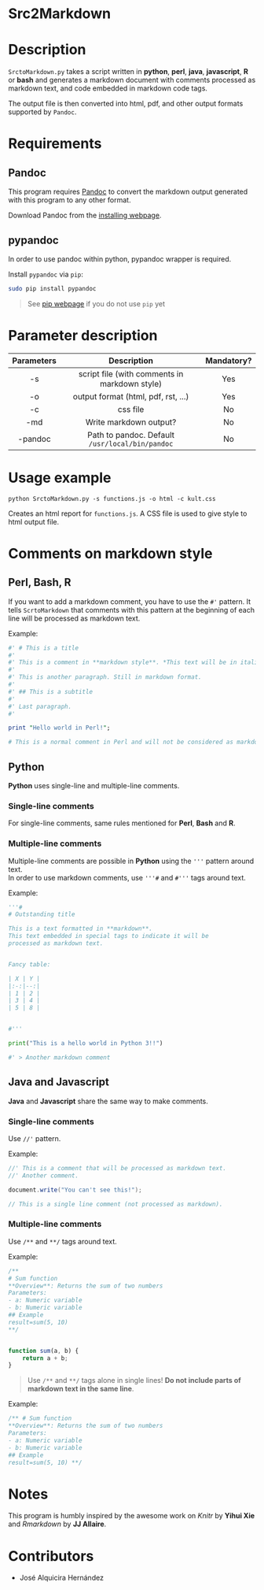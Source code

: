 
# Src2Markdown

# Description

`SrctoMarkdown.py` takes a script written in **python**, **perl**, **java**, **javascript**, **R** or **bash**
and generates a markdown document with comments processed as markdown text, and code embedded in
markdown code tags.

The output file is then converted into html, pdf, and other output formats supported by `Pandoc`.


# Requirements

## Pandoc

This program requires [Pandoc](http://pandoc.org/) to convert the markdown output generated
with this program to any other format.

Download Pandoc from the [installing webpage](http://pandoc.org/installing.html). 

## pypandoc

In order to use pandoc within python, pypandoc wrapper is required.

Install `pypandoc` via `pip`:

```bash
sudo pip install pypandoc
```

> See [pip webpage](https://pip.pypa.io/en/stable/installing/) if you do not use `pip` yet


# Parameter description


| Parameters |                  Description                   | Mandatory? |
|:----------:|:----------------------------------------------:|:----------:|
| -s         | script file (with comments in markdown style)  |Yes         |
| -o         |      output format (html, pdf, rst, ...)       |Yes         |
| -c         |                    css file                    |No          |
| -md        |            Write markdown output?              |No          |
| -pandoc    |Path to pandoc. Default `/usr/local/bin/pandoc` |No          |

# Usage example

```shell
python SrctoMarkdown.py -s functions.js -o html -c kult.css
```

Creates an html report for `functions.js`. A CSS file is used to give style to html output file.


# Comments on markdown style

## Perl, Bash, R

If you want to add a markdown comment, you have to use the `#'` pattern.
It tells `ScrtoMarkdown` that comments with this pattern at the beginning of 
each line will be processed as markdown text.


Example:

```Perl
#' # This is a title
#'
#' This is a comment in **markdown style**. *This text will be in italics!*.
#'
#' This is another paragraph. Still in markdown format.
#'
#' ## This is a subtitle
#' 
#' Last paragraph.
#'  

print "Hello world in Perl!";

# This is a normal comment in Perl and will not be considered as markdown text.

```


## Python


**Python** uses single-line and multiple-line comments.   

### Single-line comments 

For single-line comments, same rules mentioned for **Perl**, **Bash** and **R**.

### Multiple-line comments

Multiple-line comments are possible in **Python** using the `'''` pattern around text.  
In order to use markdown comments, use `'''#` and `#'''` tags around text.

Example: 

```python
'''#
# Outstanding title

This is a text formatted in **markdown**.
This text embedded in special tags to indicate it will be
processed as markdown text.


Fancy table:

| X | Y |
|:-:|--:|
| 1 | 2 |
| 3 | 4 |
| 5 | 8 |


#'''

print("This is a hello world in Python 3!!")

#' > Another markdown comment

```

## Java and Javascript

**Java** and **Javascript** share the same way to make comments.

### Single-line comments

Use `//'` pattern.

Example:

```java
//' This is a comment that will be processed as markdown text.
//' Another comment.

document.write("You can't see this!");

// This is a single line comment (not processed as markdown).
```

### Multiple-line comments

Use `/**` and `**/` tags around text.

Example:

```js
/**
# Sum function
**Overview**: Returns the sum of two numbers
Parameters:
- a: Numeric variable
- b: Numeric variable
## Example
result=sum(5, 10)
**/


function sum(a, b) {
    return a + b;
}
```
> Use `/**` and `**/` tags alone in single lines! **Do not include parts of markdown text in the same line**.

Example:

```js
/** # Sum function
**Overview**: Returns the sum of two numbers
Parameters:
- a: Numeric variable
- b: Numeric variable
## Example
result=sum(5, 10) **/
```


# Notes

This program is humbly inspired by the awesome work on *Knitr* by **Yihui Xie** and *Rmarkdown* by **JJ Allaire**.

# Contributors

- José Alquicira Hernández
